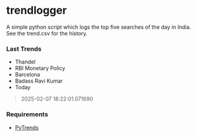 # trendlogger
A simple python script which logs the top five searches of the day in India.<br>See the trend.csv for the history.<br>

<!-- Last Trends -->
### Last Trends
* Thandel
* RBI Monetary Policy
* Barcelona
* Badass Ravi Kumar
* Today
> 2025-02-07 18:22:01.071690

<!-- Requirements -->
### Requirements
* [PyTrends](https://github.com/dreyco676/pytrends)
